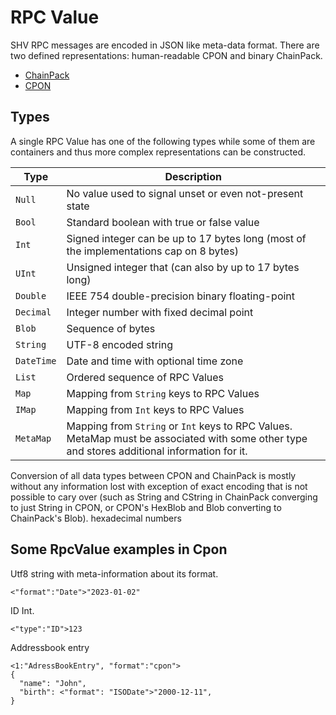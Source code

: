 # RPC Value

SHV RPC messages are encoded in JSON like meta-data format. There are two
defined representations: human-readable CPON and binary ChainPack.

- [ChainPack](./chainpack.md)
- [CPON](./cpon.md)

## Types

A single RPC Value has one of the following types while some of them are
containers and thus more complex representations can be constructed.

| Type         | Description                                                                                                                                      |
| ------------ | -----------------------------------------------------------------------------------------------------------------------------------------        |
| `Null`       | No value used to signal unset or even not-present state
| `Bool`       | Standard boolean with true or false value
| `Int`        | Signed integer can be up to 17 bytes long (most of the implementations cap on 8 bytes)
| `UInt`       | Unsigned integer that (can also by up to 17 bytes long)
| `Double`     | IEEE 754 double-precision binary floating-point
| `Decimal`    | Integer number with fixed decimal point
| `Blob`       | Sequence of bytes
| `String`     | UTF-8 encoded string
| `DateTime`   | Date and time with optional time zone
| `List`       | Ordered sequence of RPC Values
| `Map`        | Mapping from `String` keys to RPC Values
| `IMap`       | Mapping from `Int` keys to RPC Values
| `MetaMap`    | Mapping from `String` or `Int` keys to RPC Values. MetaMap must be associated with some other type and stores additional information for it.

Conversion of all data types between CPON and ChainPack is mostly without any
information lost with exception of exact encoding that is not possible to cary
over (such as String and CString in ChainPack converging to just String in CPON,
or CPON's HexBlob and Blob converting to ChainPack's Blob).
hexadecimal numbers 

## Some RpcValue examples in Cpon

Utf8 string with meta-information about its format.
```
<"format":"Date">"2023-01-02"	
```

ID Int.
```
<"type":"ID">123	
```

Addressbook entry
````
<1:"AdressBookEntry", "format":"cpon">
{
  "name": "John",
  "birth": <"format": "ISODate">"2000-12-11",
}
````
